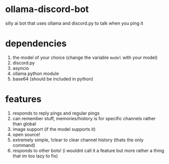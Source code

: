 # ollama-discord-bot
silly ai bot that uses ollama and discord.py to talk when you ping it 

# dependencies
1. the model of your choice (change the variable `model` with your model)
2. discord.py
3. asyncio
4. ollama python module
5. base64 (should be included in python)

# features
1. responds to reply pings and regular pings
2. can remember stuff, memories/history is for specific channels rather than global
3. image support (if the model supports it)
4. open source!
5. extremely simple, !clear to clear channel history (thats the only command)
6. responds to other bots! (i wouldnt call it a feature but more rather a thing that im too lazy to fix)